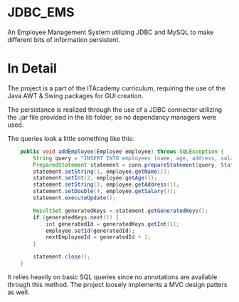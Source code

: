 # JDBC_EMS
An Employee Management System utilizing JDBC and MySQL to make different bits of information persistent.

# In Detail
The project is a part of the ITAcademy curriculum, requiring the use of the Java AWT & Swing packages for GUI creation.

The persistance is realized through the use of a JDBC connector utilizing the .jar file provided in the lib folder, so no dependancy managers were used.

The queries look a little something like this:
```java
    public void addEmployee(Employee employee) throws SQLException {
        String query = "INSERT INTO employees (name, age, address, salary) VALUES (?, ?, ?, ?)";
        PreparedStatement statement = conn.prepareStatement(query, Statement.RETURN_GENERATED_KEYS);
        statement.setString(1, employee.getName());
        statement.setInt(2, employee.getAge());
        statement.setString(3, employee.getAddress());
        statement.setDouble(4, employee.getSalary());
        statement.executeUpdate();

        ResultSet generatedKeys = statement.getGeneratedKeys();
        if (generatedKeys.next()) {
            int generatedId = generatedKeys.getInt(1);
            employee.setId(generatedId);
            nextEmployeeId = generatedId + 1;
        }

        statement.close();
    }
```
It relies heavily on basic SQL queries since no annotations are available through this method.
The project loosely implements a MVC design patters as well.
